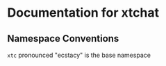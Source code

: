 # Documentation for xtchat

## Namespace Conventions
`xtc` pronounced "ecstacy" is the base namespace